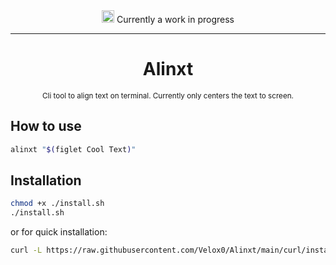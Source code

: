 <div align="center">
<img height="20" src="https://img.icons8.com/dusk/64/wrench.png" alt="wrench"/>
Currently a work in progress

<hr>

<h1>Alinxt</h1>
<small>Cli tool to align text on terminal. Currently only centers the text to screen.</small>
</div>

## How to use

```bash
alinxt "$(figlet Cool Text)"
```

## Installation

```bash
chmod +x ./install.sh
./install.sh
```

or for quick installation:

```bash
curl -L https://raw.githubusercontent.com/Velox0/Alinxt/main/curl/install.sh | bash
```